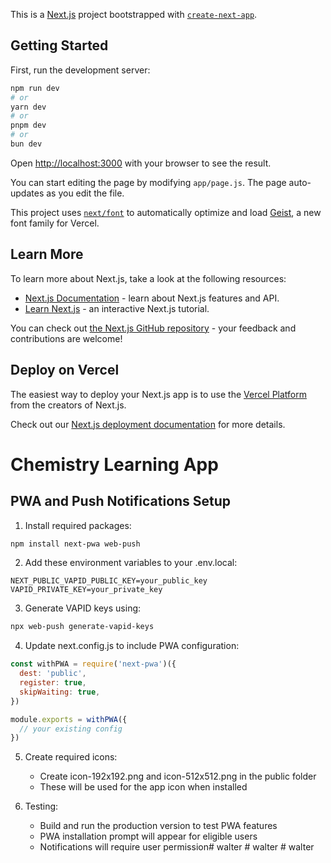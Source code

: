 This is a [Next.js](https://nextjs.org) project bootstrapped with [`create-next-app`](https://github.com/vercel/next.js/tree/canary/packages/create-next-app).

## Getting Started

First, run the development server:

```bash
npm run dev
# or
yarn dev
# or
pnpm dev
# or
bun dev
```

Open [http://localhost:3000](http://localhost:3000) with your browser to see the result.

You can start editing the page by modifying `app/page.js`. The page auto-updates as you edit the file.

This project uses [`next/font`](https://nextjs.org/docs/app/building-your-application/optimizing/fonts) to automatically optimize and load [Geist](https://vercel.com/font), a new font family for Vercel.

## Learn More

To learn more about Next.js, take a look at the following resources:

- [Next.js Documentation](https://nextjs.org/docs) - learn about Next.js features and API.
- [Learn Next.js](https://nextjs.org/learn) - an interactive Next.js tutorial.

You can check out [the Next.js GitHub repository](https://github.com/vercel/next.js) - your feedback and contributions are welcome!

## Deploy on Vercel

The easiest way to deploy your Next.js app is to use the [Vercel Platform](https://vercel.com/new?utm_medium=default-template&filter=next.js&utm_source=create-next-app&utm_campaign=create-next-app-readme) from the creators of Next.js.

Check out our [Next.js deployment documentation](https://nextjs.org/docs/app/building-your-application/deploying) for more details.

# Chemistry Learning App

## PWA and Push Notifications Setup

1. Install required packages:
```bash
npm install next-pwa web-push
```

2. Add these environment variables to your .env.local:
```
NEXT_PUBLIC_VAPID_PUBLIC_KEY=your_public_key
VAPID_PRIVATE_KEY=your_private_key
```

3. Generate VAPID keys using:
```bash
npx web-push generate-vapid-keys
```

4. Update next.config.js to include PWA configuration:
```javascript
const withPWA = require('next-pwa')({
  dest: 'public',
  register: true,
  skipWaiting: true,
})

module.exports = withPWA({
  // your existing config
})
```

5. Create required icons:
   - Create icon-192x192.png and icon-512x512.png in the public folder
   - These will be used for the app icon when installed

6. Testing:
   - Build and run the production version to test PWA features
   - PWA installation prompt will appear for eligible users
   - Notifications will require user permission#   w a l t e r  
 #   w a l t e r  
 #   w a l t e r  
 